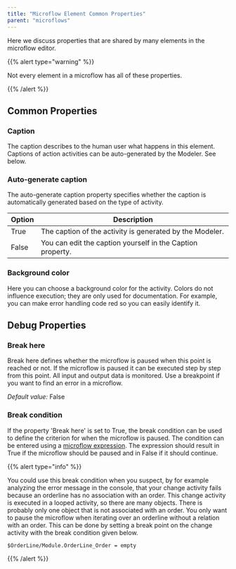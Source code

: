 ```yaml
---
title: "Microflow Element Common Properties"
parent: "microflows"
---
```

Here we discuss properties that are shared by many elements in the microflow editor.

{{% alert type="warning" %}}

Not every element in a microflow has all of these properties.

{{% /alert %}}

## Common Properties

### Caption

The caption describes to the human user what happens in this element. Captions of action activities can be auto-generated by the Modeler. See below.

### Auto-generate caption

The auto-generate caption property specifies whether the caption is automatically generated based on the type of activity.

| Option | Description |
| --- | --- |
| True | The caption of the activity is generated by the Modeler. |
| False | You can edit the caption yourself in the Caption property. |

### Background color

Here you can choose a background color for the activity. Colors do not influence execution; they are only used for documentation. For example, you can make error handling code red so you can easily identify it.

## Debug Properties

### Break here

Break here defines whether the microflow is paused when this point is reached or not. If the microflow is paused it can be executed step by step from this point. All input and output data is monitored. Use a breakpoint if you want to find an error in a microflow.

_Default value:_ False

### Break condition

If the property 'Break here' is set to True, the break condition can be used to define the criterion for when the microflow is paused. The condition can be entered using a [microflow expression](microflow-expressions). The expression should result in True if the microflow should be paused and in False if it should continue.

{{% alert type="info" %}}

You could use this break condition when you suspect, by for example analyzing the error message in the console, that your change activity fails because an orderline has no association with an order. This change activity is executed in a looped activity, so there are many objects. There is probably only one object that is not associated with an order. You only want to pause the microflow when iterating over an orderline without a relation with an order. This can be done by setting a break point on the change activity with the break condition given below.

`$OrderLine/Module.OrderLine_Order = empty`

{{% /alert %}}
